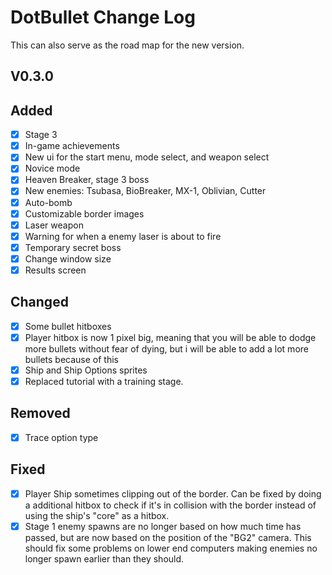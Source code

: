 # DotBullet Change Log

This can also serve as the road map for the new version.

## V0.3.0

## Added
- [x] Stage 3
- [x] In-game achievements
- [x] New ui for the start menu, mode select, and weapon select
- [x] Novice mode
- [x] Heaven Breaker, stage 3 boss
- [x] New enemies: Tsubasa, BioBreaker, MX-1, Oblivian, Cutter
- [x] Auto-bomb
- [x] Customizable border images
- [x] Laser weapon
- [x] Warning for when a enemy laser is about to fire
- [x] Temporary secret boss
- [x] Change window size
- [x] Results screen
## Changed
- [x] Some bullet hitboxes
- [x] Player hitbox is now 1 pixel big, meaning that you will be able to dodge more bullets without fear of dying, but i will be able to add a lot more bullets because 
of this
- [x] Ship and Ship Options sprites
- [x] Replaced tutorial with a training stage.
## Removed 
- [x] Trace option type
## Fixed
- [x] Player Ship sometimes clipping out of the border. Can be fixed by doing a additional
hitbox to check if it's in collision with the border instead of using the ship's "core" as a hitbox.
- [x] Stage 1 enemy spawns are no longer based on how much time
has passed, but are now based on the position of the "BG2" camera. 
This should fix some problems on lower end computers making enemies no longer spawn
earlier than they should.
